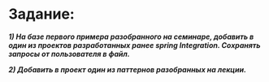 # Задание:
_**1) На базе первого примера разобранного на семинаре, добавить в один из проектов разработанных ранее spring Integration. Сохранять запросы от пользователя в файл.**_

_**2) Добавить в проект один из паттернов разобранных на лекции.**_

